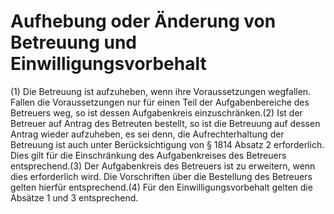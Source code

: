 # Aufhebung oder Änderung von Betreuung und Einwilligungsvorbehalt

(1) Die Betreuung ist aufzuheben, wenn ihre Voraussetzungen wegfallen. Fallen die Voraussetzungen nur für einen Teil der Aufgabenbereiche des Betreuers weg, so ist dessen Aufgabenkreis einzuschränken.(2) Ist der Betreuer auf Antrag des Betreuten bestellt, so ist die Betreuung auf dessen Antrag wieder aufzuheben, es sei denn, die Aufrechterhaltung der Betreuung ist auch unter Berücksichtigung von § 1814 Absatz 2 erforderlich. Dies gilt für die Einschränkung des Aufgabenkreises des Betreuers entsprechend.(3) Der Aufgabenkreis des Betreuers ist zu erweitern, wenn dies erforderlich wird. Die Vorschriften über die Bestellung des Betreuers gelten hierfür entsprechend.(4) Für den Einwilligungsvorbehalt gelten die Absätze 1 und 3 entsprechend. 

